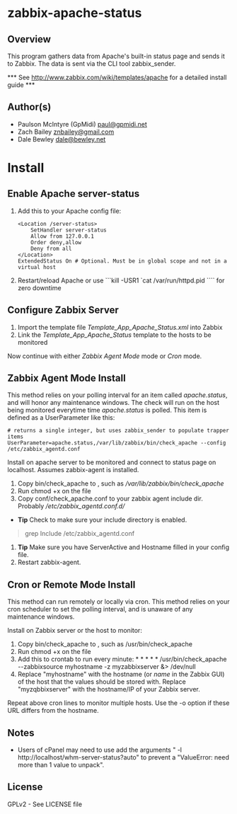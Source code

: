 zabbix-apache-status
====================

Overview
--------
This program gathers data from Apache's built-in status page and 
sends it to Zabbix. The data is sent via the CLI tool zabbix_sender.

*** See http://www.zabbix.com/wiki/templates/apache for a detailed install guide *** 

Author(s)
--------
* Paulson McIntyre (GpMidi) <paul@gpmidi.net>
* Zach Bailey <znbailey@gmail.com>
* Dale Bewley <dale@bewley.net>

Install
=======

Enable Apache server-status
---------------------------
 1. Add this to your Apache config file: 

    ```ApacheConf
    <Location /server-status>
        SetHandler server-status
        Allow from 127.0.0.1
        Order deny,allow
        Deny from all
    </Location>
    ExtendedStatus On # Optional. Must be in global scope and not in a virtual host
    ```
 1. Restart/reload Apache or use ```kill -USR1 `cat /var/run/httpd.pid ```` for zero downtime

Configure Zabbix Server
-----------------------
 1. Import the template file *Template_App_Apache_Status.xml* into Zabbix
 1. Link the *Template_App_Apache_Status* template to the hosts to be monitored

Now continue with either *Zabbix Agent Mode* mode or *Cron* mode.

Zabbix Agent Mode Install
--------------------------
This method relies on your polling interval for an item called *apache.status*, and will honor any maintenance windows.
The check will run on the host being monitored everytime time *apache.status* is polled. This item is defined as a UserParameter like this:

    # returns a single integer, but uses zabbix_sender to populate trapper items
    UserParameter=apache.status,/var/lib/zabbix/bin/check_apache --config /etc/zabbix_agentd.conf

Install on apache server to be monitored and connect to status page on localhost. Assumes zabbix-agent is installed.

 1. Copy bin/check_apache to <some location>, such as */var/lib/zabbix/bin/check_apache*
 1. Run chmod +x on the file
 1. Copy conf/check_apache.conf to your zabbix agent include dir. Probably */etc/zabbix_agentd.conf.d/* 
 - **Tip** Check to make sure your include directory is enabled.
 > grep Include /etc/zabbix_agentd.conf
 1. **Tip** Make sure you have ServerActive and Hostname filled in your config file.
 1. Restart zabbix-agent.

Cron or Remote Mode Install
---------------------------
This method can run remotely or locally via cron. This method relies on your cron scheduler to set the polling interval, and is unaware of any maintenance windows.

Install on Zabbix server or the host to monitor:

 1. Copy bin/check_apache to <some location>, such as /usr/bin/check_apache
 1. Run chmod +x on the file
 1. Add this to crontab to run every minute:
        * * * * * /usr/bin/check_apache --zabbixsource myhostname -z myzabbixserver &> /dev/null
 1. Replace "myhostname" with the hostname (or *name* in the Zabbix GUI)
of the host that the values should be stored with. Replace "myzqbbixserver"
with the hostname/IP of your Zabbix server.

Repeat above cron lines to monitor multiple hosts. Use the -o option if these URL differs from the hostname.

Notes
------
 * Users of cPanel may need to use add the arguments " -l http://localhost/whm-server-status?auto" to prevent a "ValueError: need more than 1 value to unpack". 

License
--------
GPLv2 - See LICENSE file
